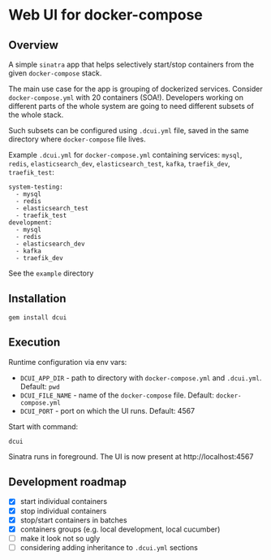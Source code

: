 # Web UI for docker-compose

## Overview

A simple `sinatra` app that helps selectively start/stop containers from the given `docker-compose` stack.

The main use case for the app is grouping of dockerized services. Consider `docker-compose.yml` with 20 containers (SOA!).
Developers working on different parts of the whole system are going to need different subsets of the whole stack.

Such subsets can be configured using `.dcui.yml` file, saved in the same directory where `docker-compose` file lives.

Example `.dcui.yml` for `docker-compose.yml` containing services: `mysql`, `redis`, `elasticsearch_dev`, `elasticsearch_test`, `kafka`, `traefik_dev`, `traefik_test`:

```
system-testing:
  - mysql
  - redis
  - elasticsearch_test
  - traefik_test
development:
  - mysql
  - redis
  - elasticsearch_dev
  - kafka
  - traefik_dev
```

See the `example` directory

## Installation

```
gem install dcui
```

## Execution

Runtime configuration via env vars:

* `DCUI_APP_DIR` - path to directory with `docker-compose.yml` and `.dcui.yml`. Default: `pwd`
* `DCUI_FILE_NAME` - name of the `docker-compose` file. Default: `docker-compose.yml`
* `DCUI_PORT` - port on which the UI runs. Default: 4567

Start with command:

```
dcui
```

Sinatra runs in foreground. The UI is now present at http://localhost:4567

## Development roadmap

 * [x] start individual containers
 * [x] stop individual containers
 * [x] stop/start containers in batches
 * [x] containers groups (e.g. local development, local cucumber)
 * [ ] make it look not so ugly
 * [ ] considering adding inheritance to `.dcui.yml` sections
